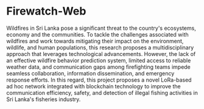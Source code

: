 # Firewatch-Web
 Wildfires in Sri Lanka pose a significant threat to  the country's ecosystems, economy and the communities. To  tackle the challenges associated with wildfires and work towards  mitigating their impact on the environment, wildlife, and human  populations, this research proposes a multidisciplinary  approach that leverages technological advancements. However,  the lack of an effective wildfire behavior prediction system,  limited access to reliable weather data, and communication gaps  among firefighting teams impede seamless collaboration,  information dissemination, and emergency response efforts. In  this regard, this project proposes a novel LoRa-based ad hoc  network integrated with blockchain technology to improve the  communication efficiency, safety, and detection of illegal fishing  activities in Sri Lanka's fisheries industry. 
